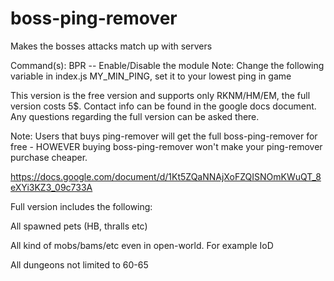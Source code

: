 # boss-ping-remover
Makes the bosses attacks match up with servers

Command(s): BPR -- Enable/Disable the module
Note: Change the following variable in index.js MY_MIN_PING, set it to your lowest ping in game

This version is the free version and supports only RKNM/HM/EM, the full version costs 5$. Contact info can be found in the google docs document. Any questions regarding the full version can be asked there.

Note: Users that buys ping-remover will get the full boss-ping-remover for free - HOWEVER buying boss-ping-remover won't make your ping-remover purchase cheaper.

https://docs.google.com/document/d/1Kt5ZQaNNAjXoFZQISNOmKWuQT_8eXYi3KZ3_09c733A

Full version includes the following:

All spawned pets (HB, thralls etc)

All kind of mobs/bams/etc even in open-world. For example IoD

All dungeons not limited to 60-65
